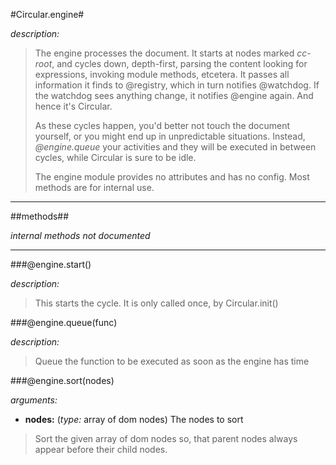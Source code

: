 #Circular.engine#

*description:*

> The engine processes the document. It starts at nodes marked *cc-root*, and cycles down, depth-first, parsing the content looking for expressions, invoking module methods, etcetera. 
> It passes all information it finds to @registry, which in turn notifies @watchdog. If the watchdog sees anything change, it notifies @engine again. And hence it's Circular.
>
> As these cycles happen, you'd better not touch the document yourself, or you might end up in unpredictable situations. Instead, *@engine.queue* your activities and they will be executed in between cycles, while Circular is sure to be idle.
>
> The engine module provides no attributes and has no config. Most methods are for internal use.
>



----

##methods##

*internal methods not documented*

----

###@engine.start()

*description:*

> This starts the cycle. It is only called once, by Circular.init()



###@engine.queue(func)

*description:*

> Queue the function to be executed as soon as the engine has time
	

###@engine.sort(nodes)

*arguments:*

- **nodes:** (*type:* array of dom nodes) 
The nodes to sort

> Sort the given array of dom nodes so, that parent nodes always appear before their child nodes.
	


